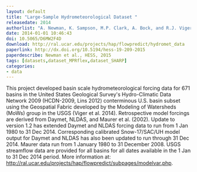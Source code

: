 ```yaml
---
layout: default
title: "Large-Sample Hydrometeorological Dataset "
releasedate: 2014
authorlist: "A. Newman, K. Sampson, M.P. Clark, A. Bock, and R.J. Viger"
date: 2014-01-01 10:46:43
doi: 10.5065/D6MW2F4D
download: http://ral.ucar.edu/projects/hap/flowpredict/hydromet_data
paperlink: http://dx.doi.org/10.5194/hess-19-209-2015
paperdescribe: Newman et al., HESS, 2015 
tags: [datasets,dataset_MPRflex,dataset_SHARP]
categories:
- data
---
```


This project developed basin scale hydrometeorological forcing data for 671 basins in the United States Geological Survey's Hydro-Climatic Data Network 2009 (HCDN-2009, Lins 2012) conterminous U.S. basin subset using the Geospatial Fabric developed by the Modeling of Watersheds (MoWs) group in the USGS (Viger et al. 2014). Retrospective model forcings are derived from Daymet, NLDAS, and Maurer et al. (2002).  Update to version 1.2 has extended Daymet and NLDAS forcing data to run from 1 Jan 1980 to 31 Dec 2014. Corresponding calibrated Snow-17/SAC/UH model output for Daymet and NLDAS has also been updated to run through 31 Dec 2014.  Maurer data run from 1 January 1980 to 31 December 2008. USGS streamflow data are provided for all basins for all dates available in the 1 Jan to 31 Dec 2014 period. More information at: http://ral.ucar.edu/projects/hap/flowpredict/subpages/modelvar.php.
